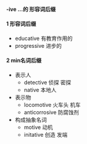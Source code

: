 #### -ive ...的 形容词后缀

####  1 形容词后缀
- educative 有教育作用的
- progressive 进步的

#### 2 min名词后缀
- 表示人
	- detective 侦探 密探
	- native 本地人
- 表示物
	- locomotive 火车头 机车
	- anticorrosive 防腐蚀剂
- 构成抽象名词
	- motive 动机
	- initative 创造 发端